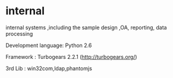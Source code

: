internal
========

internal systems ,including the sample design ,OA, reporting, data processing

Development language: Python 2.6 

Framework : Turbogears 2.2.1 (http://turbogears.org/) 

3rd Lib : win32com,ldap,phantomjs
